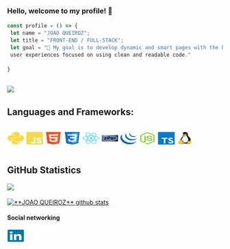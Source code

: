 ### Hello, welcome to my profile! 👋

```javascript
const profile = () => {
 let name = "JOAO QUEIROZ";
 let title = "FRONT-END / FULL-STACK";
 let goal = "🔭 My goal is to develop dynamic and smart pages with the best 
 user experiences focused on using clean and readable code."
 
}
```

<br>

<img width="300" src="https://c.tenor.com/2uyENRmiUt0AAAAC/coding.gif" />

## **Languages and Frameworks:**  

<div style="display: inline_block"><br>
  <img align="center" alt="João-Python" height="30" width="40" src="https://raw.githubusercontent.com/devicons/devicon/master/icons/python/python-plain.svg">
  <img align="center" alt="João-Js" height="30" width="40" src="https://raw.githubusercontent.com/devicons/devicon/master/icons/javascript/javascript-plain.svg">
  <img align="center" alt="João-HTML" height="30" width="40" src="https://raw.githubusercontent.com/devicons/devicon/master/icons/html5/html5-original.svg">
  <img align="center" alt="João-CSS" height="30" width="40" src="https://raw.githubusercontent.com/devicons/devicon/master/icons/css3/css3-original.svg">
  <img align="center" alt="João-react" height="30" width="40" src="https://raw.githubusercontent.com/devicons/devicon/master/icons/react/react-original.svg">
  <img align="center" alt="João-php" height="30" width="40" src="https://raw.githubusercontent.com/devicons/devicon/master/icons/php/php-original.svg">
  <img align="center" alt="João-jquery" height="30" width="40" src="https://raw.githubusercontent.com/devicons/devicon/master/icons/jquery/jquery-original.svg">
  <img align="center" alt="João-node" height="30" width="40" src="https://raw.githubusercontent.com/devicons/devicon/master/icons/nodejs/nodejs-original.svg">
  <img align="center" alt="João-jquery" height="30" width="40" src="https://raw.githubusercontent.com/devicons/devicon/master/icons/typescript/typescript-original.svg">
 <img align="center" alt="João-jquery" height="30" width="40" src="https://raw.githubusercontent.com/devicons/devicon/master/icons/linux/linux-original.svg">
</div>
<br>


## **GitHub Statistics**

<a href="https://github.com/joaoqueiroz-code">
  <img align="center" src="https://github-readme-stats.vercel.app/api/top-langs/?username=joaoqueiroz-code&theme=dracula&hide_langs_below=1" />
</a>
<br>
<br>
<a href="https://github.com/joaoqueiroz-code">
 <img align="center" src="https://github-readme-stats.vercel.app/api?username=joaoqueiroz-code&show_icons=true&theme=dracula&line_height=27" alt="**JOAO QUEIROZ** github stats"/>
</a>

<br>

#### Social networking

<a href="https://www.linkedin.com/in/joaoqueiroz-c/">
<img align="center" alt="João-node" height="30" width="40" src="https://raw.githubusercontent.com/devicons/devicon/master/icons/linkedin/linkedin-original.svg"> 
</a>


